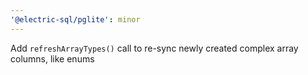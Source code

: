 ```yaml
---
'@electric-sql/pglite': minor
---
```


Add `refreshArrayTypes()` call to re-sync newly created complex array columns, like enums
